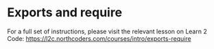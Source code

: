 # Exports and require

For a full set of instructions, please visit the relevant lesson on Learn 2 Code: https://l2c.northcoders.com/courses/intro/exports-require
